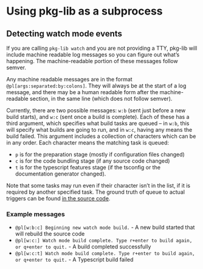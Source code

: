 # Using pkg-lib as a subprocess

## Detecting watch mode events

If you are calling `pkg-lib watch` and you are not providing a TTY, pkg-lib will include machine readable log messages so you can figure out what’s happening. The machine-readable portion of these messages follow semver.

Any machine readable messages are in the format `@pl[args:separated:by:colons]`. They will always be at the start of a log message, and there may be a human readable form after the machine-readable section, in the same line (which does not follow semver).

Currently, there are two possible messages: `w:b` (sent just before a new build starts), and `w:c` (sent once a build is complete). Each of these has a third argument, which specifies what build tasks are queued – in `w:b`, this will specify what builds are going to run, and in `w:c`, having any means the build failed. This argument includes a collection of characters which can be in any order. Each character means the matching task is queued:

- `p` is for the preparation stage (mostly if configuration files changed)
- `c` is for the code bundling stage (if any source code changed)
- `t` is for the typescript features stage (if the tsconfig or the documentation generator changed).

Note that some tasks may run even if their character isn’t in the list, if it is required by another specified task. The ground truth of queue to actual triggers can be found [in the source code](../src/commands/watch.ts#L220).

### Example messages

- `@pl[w:b:c] Beginning new watch mode build.` - A new build started that will rebuild the source code
- `@pl[w:c:] Watch mode build complete. Type r+enter to build again, or q+enter to quit.` - A build completed successfully
- `@pl[w:c:t] Watch mode build complete. Type r+enter to build again, or q+enter to quit.` - A Typescript build failed
